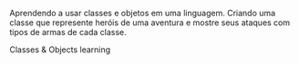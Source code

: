 Aprendendo a usar classes e objetos em uma linguagem.
Criando uma classe que represente heróis de uma aventura e mostre seus ataques com tipos de armas de cada classe.

Classes & Objects learning